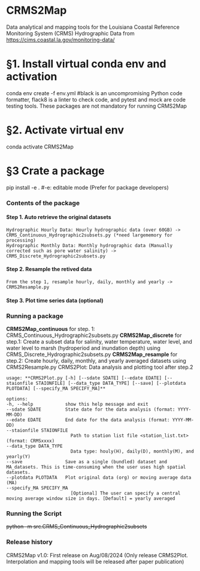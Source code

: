 # CRMS2Map
Data analytical and mapping tools for the Louisiana Coastal Reference Monitoring System (CRMS) Hydrographic Data from https://cims.coastal.la.gov/monitoring-data/

# §1. Install virtual conda env and activation
conda env create -f env.yml #black is an uncompromising Python code formatter, flack8 is a linter to check code, and pytest and mock are code testing tools. These packages are not mandatory for running CRMS2Map  

# §2. Activate virtual env
conda activate CRMS2Map

# §3 Crate a package
pip install -e . #-e: editable mode (Prefer for package developers)

### Contents of the package
#### Step 1. Auto retrieve the original datasets
    Hydrographic Hourly Data: Hourly hydrographic data (over 60GB) -> CRMS_Continuous_Hydrographic2subsets.py (*need largememory for processing)
    Hydrographic Monthly Data: Monthly hydrographic data (Manually corrected such as pore water salinity) -> CRMS_Discrete_Hydrographic2subsets.py
#### Step 2. Resample the retived data
    From the step 1, resample hourly, daily, monthly and yearly -> CRMS2Resample.py
#### Step 3. Plot time series data (optional)    

### Running a package
**CRMS2Map_continuous** for step. 1: CRMS_Continuous_Hydrographic2subsets.py
**CRMS2Map_discrete** for step.1: Create a subset data for salinity, water temperature, water level, and water level to marsh (hydroperiod and inundation depth) using CRMS_Discrete_Hydrographic2subsets.py
**CRMS2Map_resample** for step.2: Create hourly, daily, monthly, and yearly averaged datasets using CRMS2Resample.py
CRMS2Plot: Data analysis and plotting tool after step.2

    usage: **CRMS2Plot.py [-h] [--sdate SDATE] [--edate EDATE] [--staionfile STAIONFILE] [--data_type DATA_TYPE] [--save] [--plotdata PLOTDATA] [--specify_MA SPECIFY_MA]**

    options:
    -h, --help            show this help message and exit
    --sdate SDATE         State date for the data analysis (format: YYYY-MM-DD)
    --edate EDATE         End date for the data analysis (format: YYYY-MM-DD)
    --staionfile STAIONFILE
                            Path to station list file <station_list.txt> (format: CRMSxxxx)
    --data_type DATA_TYPE
                            Data type: houly(H), daily(D), monthly(M), and yearly(Y)
    --save                Save as a single (bundled) dataset and MA_datasets. This is time-consuming when the user uses high spatial datasets.
    --plotdata PLOTDATA   Plot original data (org) or moving average data (MA)
    --specify_MA SPECIFY_MA
                            [Optional] The user can specify a central moving average window size in days. [Default] = yearly averaged

### Running the Script
~~python -m src.CRMS_Continuous_Hydrographic2subsets~~


### Release history
CRMS2Map v1.0: First release on Aug/08/2024 (Only release CRMS2Plot. Interpolation and mapping tools will be released after paper publication)
